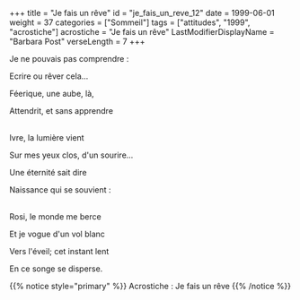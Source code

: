+++
title = "Je fais un rêve"
id = "je_fais_un_reve_12"
date = 1999-06-01
weight = 37
categories = ["Sommeil"]
tags = ["attitudes", "1999", "acrostiche"]
acrostiche = "Je fais un rêve"
LastModifierDisplayName = "Barbara Post"
verseLength = 7
+++

Je ne pouvais pas comprendre :

Ecrire ou rêver cela...

Féerique, une aube, là,

Attendrit, et sans apprendre

 \
Ivre, la lumière vient

Sur mes yeux clos, d'un sourire...

Une éternité sait dire

Naissance qui se souvient :

 \
Rosi, le monde me berce

Et je vogue d'un vol blanc

Vers l'éveil; cet instant lent

En ce songe se disperse.

{{% notice style="primary" %}}
Acrostiche : Je fais un rêve
{{% /notice %}}
